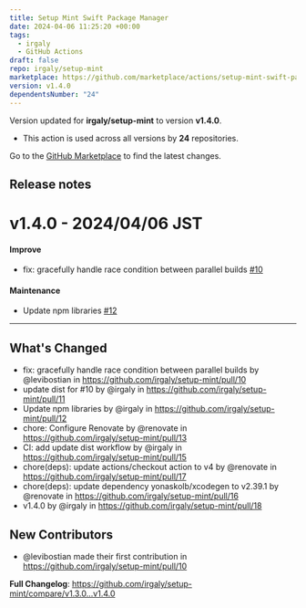```yaml
---
title: Setup Mint Swift Package Manager
date: 2024-04-06 11:25:20 +00:00
tags:
  - irgaly
  - GitHub Actions
draft: false
repo: irgaly/setup-mint
marketplace: https://github.com/marketplace/actions/setup-mint-swift-package-manager
version: v1.4.0
dependentsNumber: "24"
---
```



Version updated for **irgaly/setup-mint** to version **v1.4.0**.
- This action is used across all versions by **24** repositories.

Go to the [GitHub Marketplace](https://github.com/marketplace/actions/setup-mint-swift-package-manager) to find the latest changes.

## Release notes

# v1.4.0 - 2024/04/06 JST

#### Improve

* fix: gracefully handle race condition between parallel builds [#10](https://github.com/irgaly/setup-mint/pull/10)

#### Maintenance

* Update npm libraries [#12](https://github.com/irgaly/setup-mint/pull/12)

---

## What's Changed
* fix: gracefully handle race condition between parallel builds by @levibostian in https://github.com/irgaly/setup-mint/pull/10
* update dist for #10 by @irgaly in https://github.com/irgaly/setup-mint/pull/11
* Update npm libraries by @irgaly in https://github.com/irgaly/setup-mint/pull/12
* chore: Configure Renovate by @renovate in https://github.com/irgaly/setup-mint/pull/13
* CI: add update dist workflow by @irgaly in https://github.com/irgaly/setup-mint/pull/15
* chore(deps): update actions/checkout action to v4 by @renovate in https://github.com/irgaly/setup-mint/pull/17
* chore(deps): update dependency yonaskolb/xcodegen to v2.39.1 by @renovate in https://github.com/irgaly/setup-mint/pull/16
* v1.4.0 by @irgaly in https://github.com/irgaly/setup-mint/pull/18

## New Contributors
* @levibostian made their first contribution in https://github.com/irgaly/setup-mint/pull/10

**Full Changelog**: https://github.com/irgaly/setup-mint/compare/v1.3.0...v1.4.0
